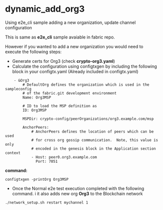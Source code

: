 # dynamic_add_org3
Using e2e_cli sample adding a new organization, update channel configuration

This is same as **e2e_cli** sample avaiable in fabric repo.

However if you wanted to add a new organization you would need to execute the following steps:

* Generate certs for Org3 (check **crypto-org3.yaml**)
* Calculate the configuration using configtxgen by including the following block in your configtx.yaml (Already included in configtx.yaml)

```
    - &Org3
        # DefaultOrg defines the organization which is used in the sampleconfig
        # of the fabric.git development environment
        Name: Org3MSP

        # ID to load the MSP definition as
        ID: Org3MSP

        MSPDir: crypto-config/peerOrganizations/org3.example.com/msp

        AnchorPeers:
            # AnchorPeers defines the location of peers which can be used
            # for cross org gossip communication.  Note, this value is only
            # encoded in the genesis block in the Application section context
            - Host: peer0.org3.example.com
              Port: 7051
```

**command:**
```
configtxgen -printOrg Org3MSP
```
* Once the Normal e2e test execution completed with the following command. i
 it also adds new org **Org3** to the Blockchain network
```
./network_setup.sh restart mychannel 1
```




